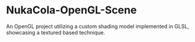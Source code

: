 # NukaCola-OpenGL-Scene
An OpenGL project utilizing a custom shading model implemented in GLSL, showcasing a textured based technique.
